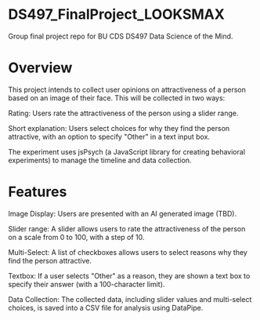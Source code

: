 # DS497_FinalProject_LOOKSMAX
Group final project repo for BU CDS DS497 Data Science of the Mind.

# Overview
This project intends to collect user opinions on attractiveness of a person based on an image of their face. This will be collected in two ways:

Rating: Users rate the attractiveness of the person using a slider range.

Short explanation: Users select choices for why they find the person attractive, with an option to specify "Other" in a text input box.

The experiment uses jsPsych (a JavaScript library for creating behavioral experiments) to manage the timeline and data collection.

# Features
Image Display: Users are presented with an AI generated image (TBD).

Slider range: A slider allows users to rate the attractiveness of the person on a scale from 0 to 100, with a step of 10.

Multi-Select: A list of checkboxes allows users to select reasons why they find the person attractive.

Textbox: If a user selects "Other" as a reason, they are shown a text box to specify their answer (with a 100-character limit).

Data Collection: The collected data, including slider values and multi-select choices, is saved into a CSV file for analysis using DataPipe.
